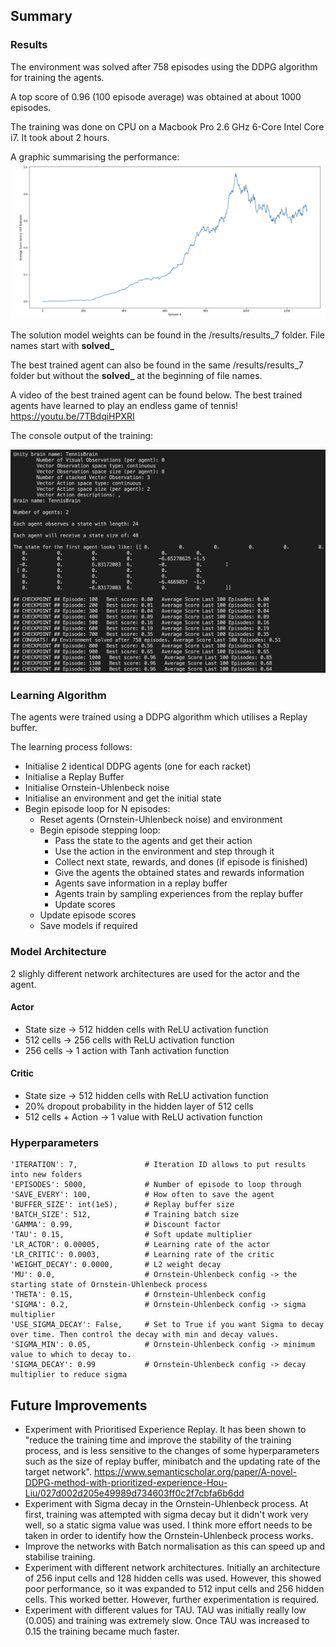 ## Summary

### Results

The environment was solved after 758 episodes using the DDPG algorithm for training the agents.

A top score of 0.96 (100 episode average) was obtained at about 1000 episodes.

The training was done on CPU on a Macbook Pro 2.6 GHz 6-Core Intel Core i7. It took about 2 hours.

A graphic summarising the performance:
!["Tennis Scores"](https://github.com/aivoric/RL-Tennis-Project/blob/main/images/tennis_scores.png?raw=true)

The solution model weights can be found in the /results/results_7 folder. File names start with **solved_**

The best trained agent can also be found in the same /results/results_7 folder but without the **solved_** at the beginning of file names.

A video of the best trained agent can be found below. The best trained agents have learned to play an endless game of tennis!
https://youtu.be/7TBdqiHPXRI

The console output of the training:

!["Console Output"](https://github.com/aivoric/RL-Tennis-Project/blob/main/images/console-output-example.png?raw=true)

### Learning Algorithm

The agents were trained using a DDPG algorithm which utilises a Replay buffer.

The learning process follows:
* Initialise 2 identical DDPG agents (one for each racket)
* Initialise a Replay Buffer
* Initialise Ornstein-Uhlenbeck noise
* Initialise an environment and get the initial state
* Begin episode loop for N episodes:
    - Reset agents (Ornstein-Uhlenbeck noise) and environment
    - Begin episode stepping loop:
        - Pass the state to the agents and get their action
        - Use the action in the environment and step through it
        - Collect next state, rewards, and dones (if episode is finished)
        - Give the agents the obtained states and rewards information
        - Agents save information in a replay buffer
        - Agents train by sampling experiences from the replay buffer
        - Update scores
    - Update episode scores
    - Save models if required


### Model Architecture

2 slighly different network architectures are used for the actor and the agent.

#### Actor
- State size -> 512 hidden cells with ReLU activation function
- 512 cells -> 256 cells with ReLU activation function
- 256 cells -> 1 action with Tanh activation function

#### Critic
- State size -> 512 hidden cells with ReLU activation function
- 20% dropout probability in the hidden layer of 512 cells
- 512 cells + Action -> 1 value with ReLU activation function

### Hyperparameters

    'ITERATION': 7,               # Iteration ID allows to put results into new folders
    'EPISODES': 5000,             # Number of episode to loop through
    'SAVE_EVERY': 100,            # How often to save the agent
    'BUFFER_SIZE': int(1e5),      # Replay buffer size
    'BATCH_SIZE': 512,            # Training batch size
    'GAMMA': 0.99,                # Discount factor
    'TAU': 0.15,                  # Soft update multiplier
    'LR_ACTOR': 0.00005,          # Learning rate of the actor 
    'LR_CRITIC': 0.0003,          # Learning rate of the critic
    'WEIGHT_DECAY': 0.0000,       # L2 weight decay
    'MU': 0.0,                    # Ornstein-Uhlenbeck config -> the starting state of Ornstein-Uhlenbeck process
    'THETA': 0.15,                # Ornstein-Uhlenbeck config
    'SIGMA': 0.2,                 # Ornstein-Uhlenbeck config -> sigma multiplier
    'USE_SIGMA_DECAY': False,     # Set to True if you want Sigma to decay over time. Then control the decay with min and decay values.
    'SIGMA_MIN': 0.05,            # Ornstein-Uhlenbeck config -> minimum value to which to decay to. 
    'SIGMA_DECAY': 0.99           # Ornstein-Uhlenbeck config -> decay multiplier to reduce sigma

## Future Improvements

- Experiment with Prioritised Experience Replay. It has been shown to "reduce the training time and improve the stability of the training process, and is less sensitive to the changes of some hyperparameters such as the size of replay buffer, minibatch and the updating rate of the target network". https://www.semanticscholar.org/paper/A-novel-DDPG-method-with-prioritized-experience-Hou-Liu/027d002d205e49989d734603ff0c2f7cbfa6b6dd
- Experiment with Sigma decay in the Ornstein-Uhlenbeck process. At first, training was attempted with sigma decay but it didn't work very well, so a static sigma value was used. I think more effort needs to be taken in order to identify how the Ornstein-Uhlenbeck process works.
- Improve the networks with Batch normalisation as this can speed up and stabilise training. 
- Experiment with different network architectures. Initially an architecture of 256 input cells and 128 hidden cells was used. However, this showed poor performance, so it was expanded to 512 input cells and 256 hidden cells. This worked better. However, further experimentation is required.
- Experiment with different values for TAU. TAU was initially really low (0.005) and training was extremely slow. Once TAU was increased to 0.15 the training became much faster.